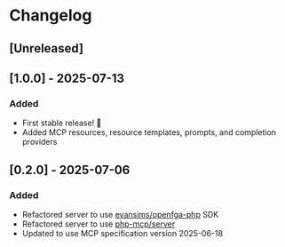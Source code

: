# Changelog

## [Unreleased]

## [1.0.0] - 2025-07-13

### Added

- First stable release! 🥳
- Added MCP resources, resource templates, prompts, and completion providers

## [0.2.0] - 2025-07-06

### Added

- Refactored server to use [evansims/openfga-php](https://github.com/evansims/openfga-php) SDK
- Refactored server to use [php-mcp/server](https://github.com/php-mcp/server)
- Updated to use MCP specification version 2025-06-18
